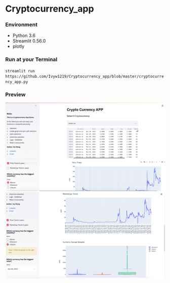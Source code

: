 # Cryptocurrency_app

### Environment
- Python 3.6
- Streamlit 0.56.0
- plotly


### Run at your Terminal
`streamlit run https://github.com/Ivyw1219/Cryptocurrency_app/blob/master/cryptocurrency_app.py`

### Preview
![App Preview](https://github.com/Ivyw1219/Cryptocurrency_app/blob/master/preview1.png)
<br>
![App Preivew](https://github.com/Ivyw1219/Cryptocurrency_app/blob/master/preview2.png)
